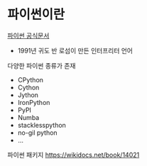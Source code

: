 # 파이썬이란

[파이썬 공식문서](https://www.python.org/)

- 1991년 귀도 반 로섬이 만든 인터프리터 언어

다양한 파이썬 종류가 존재
- CPython
- Cython
- Jython
- IronPython
- PyPI
- Numba
- stacklesspython
- no-gil python
- ...

파이썬 패키지
https://wikidocs.net/book/14021